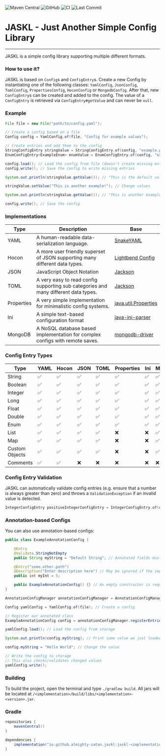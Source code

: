 ![Maven Central](https://img.shields.io/maven-central/v/io.github.almighty-satan.jaskl/jaskl-yaml?style=flat-square)
![GitHub](https://img.shields.io/github/license/Almighty-Satan/JASKL?style=flat-square)
![CI](https://img.shields.io/github/actions/workflow/status/Almighty-Satan/JASKL/gradle-build.yml?branch=master&style=flat-square)
![Last Commit](https://img.shields.io/github/last-commit/Almighty-Satan/JASKL?style=flat-square)

# JASKL - Just Another Simple Config Library
___

JASKL is a simple config library supporting multiple different formats.

### How to use it?
JASKL is based on `Config`s and `ConfigEntry`s. 
Create a new Config by instantiating one of the following classes: 
`YamlConfig`, `JsonConfig`, `TomlConfig`, `PropertiesConfig`,  `HoconConfig` or `MongodbConfig`. 
After that, new `ConfigEntry`s can be created and added to the config. The value of a `ConfigEntry` is retrieved via
`ConfigEntry#getValue` and can never be `null`.

### Example
```java
File file = new File("path/to/config.yaml");

// Create a config based on a file
Config config = YamlConfig.of(file, "Config for example values");

// Create entries and add them to the config
StringConfigEntry stringValue = StringConfigEntry.of(config, "example.path.string", "An example String!", "This is the default value!");
EnumConfigEntry<ExampleEnum> enumValue = EnumConfigEntry.of(config, "example.path.enum", "An example String!", ExampleEnum.EXAMPLE);

config.load(); // Load the config from file (doesn't create missing entries)
config.write(); // Save the config to write missing entries

System.out.println(stringValue.getValue()); // "This is the default value!"

stringValue.setValue("This is another example!"); // Change values

System.out.println(stringValue.getValue()); // "This is another example!"

config.write(); // Save the config
```

### Implementations
| Type       | Description                                                                         | Base                                                                                        |
|------------|-------------------------------------------------------------------------------------|---------------------------------------------------------------------------------------------|
| YAML       | A human-readable data-serialization language.                                       | [SnakeYAML](https://bitbucket.org/snakeyaml/snakeyaml)                                      |
| Hocon      | A more user friendly superset of JSON supporting many different data types.         | [Lightbend Config](https://github.com/lightbend/config)                                     |
| JSON       | JavaScript Object Notation                                                          | [Jackson](https://github.com/FasterXML/jackson)                                             |
| TOML       | A very easy to read config supporting sub categories and many different data types. | [Jackson](https://github.com/FasterXML/jackson)                                             |
| Properties | A very simple implementation for minimalistic config systems.                       | [java.util.Properties](https://docs.oracle.com/javase/8/docs/api/java/util/Properties.html) |
| Ini        | A simple text-based configuration format                                            | [java-ini-parser](https://github.com/vincentrussell/java-ini-parser)                        |
| MongoDB    | A NoSQL database based implementation for complex configs with remote saves.        | [mongodb-driver](https://mvnrepository.com/artifact/org.mongodb/mongodb-driver-sync)        |

### Config Entry Types
| Type           | YAML | Hocon | JSON | TOML | Properties | Ini | MongoDB |
|----------------|------|-------|------|------|------------|-----|---------|
| String         | ✅    | ✅     | ✅    | ✅    | ✅          | ✅   | ✅       |
| Boolean        | ✅    | ✅     | ✅    | ✅    | ✅          | ✅   | ✅       |
| Integer        | ✅    | ✅     | ✅    | ✅    | ✅          | ✅   | ✅       |
| Long           | ✅    | ✅     | ✅    | ✅    | ✅          | ✅   | ✅       |
| Float          | ✅    | ✅     | ✅    | ✅    | ✅          | ✅   | ✅       |
| Double         | ✅    | ✅     | ✅    | ✅    | ✅          | ✅   | ✅       |
| Enum           | ✅    | ✅     | ✅    | ✅    | ✅          | ✅   | ✅       |
| List           | ✅    | ✅     | ✅    | ✅    | ❌          | ❌   | ✅       |
| Map            | ✅    | ✅     | ✅    | ✅    | ❌          | ❌   | ✅       |
| Custom Objects | ✅    | ✅     | ✅    | ✅    | ❌          | ❌   | ✅       |
| Comments       | ✅    | ✅     | ❌    | ❌    | ❌          | ❌   | ❌       |  

### Config Entry Validation
JASKL can automatically validate config entries (e.g. ensure that a number is always greater than zero) and throws a
`ValidationException` if an invalid value is detected.
```java
IntegerConfigEntry positiveIntegerConfigEntry = IntegerConfigEntry.of(config, "example.integer", "Example Integer", 1, Validator.INTEGER_POSITIVE);
```

### Annotation-based Configs
You can also use annotation-based configs:
```java
public class ExampleAnnotationConfig {

    @Entry
    @Validate.StringNotEmpty
    public String myString = "Default String"; // Annotated fields must be public and default values should not be null

    @Entry("some.other.path")
    @Description("Enter description here") // May be ignored if the implementation does not support comments
    public int myInt = 5;

    public ExampleAnnotationConfig() {} // An empty constructor is required
}
```
```java
AnnotationConfigManager annotationConfigManager = AnnotationConfigManager.create(); // Create an AnnotationConfigManager. This instance can be reused.

Config yamlConfig = YamlConfig.of(file); // Create a config

// Register our annotated class
ExampleAnnotationConfig config = annotationConfigManager.registerEntries(yamlConfig, ExampleAnnotationConfig.class);

yamlConfig.load(); // Load the config from storage

System.out.println(config.myString); // Print some value we just loaded

config.myString = "Hello World"; // Change the value

// Write the config to storage
// This also checks/validates changed values
yamlConfig.write();
```

### Building
To build the project, open the terminal and type `./gradlew build`. All jars will be located at `/<implementation>/build/libs/<implementation>-<version>.jar`.

### Gradle
```gradle
repositories {
    mavenCentral()
}

dependencies {
    implementation("io.github.almighty-satan.jaskl:jaskl-<implementation>:<version>")
}
```
